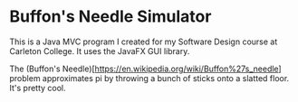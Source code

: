 # Buffon's Needle Simulator #
This is a Java MVC program I created for my Software Design course at Carleton College. It uses the JavaFX GUI library.

The (Buffon's Needle)[https://en.wikipedia.org/wiki/Buffon%27s_needle] problem approximates pi by throwing a bunch of sticks onto a slatted floor. It's pretty cool.
